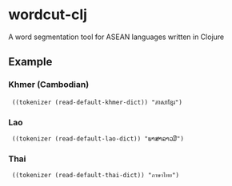 # wordcut-clj 

A word segmentation tool for ASEAN languages written in Clojure

## Example

### Khmer (Cambodian)

     ((tokenizer (read-default-khmer-dict)) "ភាសាខ្មែរ")

### Lao

     ((tokenizer (read-default-lao-dict)) "ພາສາລາວມີ")

### Thai

     ((tokenizer (read-default-thai-dict)) "ภาษาไทย")
